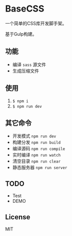 # BaseCSS

一个简单的CSS库开发脚手架。

基于Gulp构建。

## 功能

- 编译 `sass` 源文件
- 生成压缩文件

## 使用

1. `$ npm i`
1. `$ npm run dev`

## 其它命令

- 开发模式 `npm run dev`
- 构建分发 `npm run build`
- 编译源码 `npm run compile`
- 实时编译 `npm run watch`
- 清空目录 `npm run clear`
- 静态服务器 `npm run server`

## TODO

- Test
- DEMO

## License

MIT